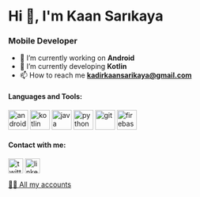 <h1 align="left">Hi 👋, I'm Kaan Sarıkaya</h1>
<h3 align="left">Mobile Developer</h3>

- 🔭 I’m currently working on **Android**
- 🌱 I’m currently developing **Kotlin**
- 📫 How to reach me **kadirkaansarikaya@gmail.com**

<h4 align="left">Languages and Tools:</h3><p align="left">
<img src="https://www.vectorlogo.zone/logos/android/android-tile.svg" alt="android"  width="40"
      height="40"/>
<img src="https://www.vectorlogo.zone/logos/kotlinlang/kotlinlang-icon.svg" alt="kotlin"  width="40"
      height="40"/>
<img src="https://www.vectorlogo.zone/logos/java/java-icon.svg" alt="java"  width="40"
      height="40"/>
<img src="https://www.vectorlogo.zone/logos/python/python-icon.svg" alt="python" width="40"
      height="40" />
<img src="https://www.vectorlogo.zone/logos/git-scm/git-scm-icon.svg" alt="git" width="40"
      height="40" />
<img src="https://www.vectorlogo.zone/logos/firebase/firebase-icon.svg" alt="firebase" width="40"
      height="40" />

<h4 align="left">Contact with me:</h3><p align="left">
  
<p align="left">
<a href="https://twitter.com/kkaansrky" target="_blank"><img align="center" src="https://icons.iconarchive.com/icons/limav/flat-gradient-social/128/Twitter-icon.png" alt="twitter.com/kkaansrky" height="30"
      width="30"/></a>
<a href="https://linkedin.com/in/kaansarikaya" target="_blank"><img align="center" src="https://icons.iconarchive.com/icons/danleech/simple/128/linkedin-icon.png" alt="linkedin.com/in/kaansarikaya" height="30"
      width="30"/</a>
</p>
<a href="https://kkaansrky.carrd.co/" target="_blank">👨‍💻 All my accounts</a>
